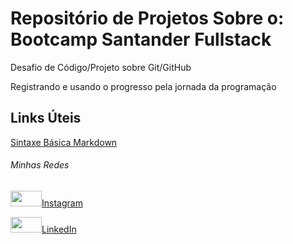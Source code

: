 # Repositório de Projetos Sobre o: Bootcamp Santander Fullstack

Desafio de Código/Projeto sobre Git/GitHub

Registrando e usando o progresso pela jornada da programação

## Links Úteis
[Sintaxe Básica Markdown](https://www.markdownguide.org/basic-syntax/)

###### Minhas Redes
<img src="https://camo.githubusercontent.com/c9dacf0f25a1489fdbc6c0d2b41cda58b77fa210a13a886d6f99e027adfbd358/68747470733a2f2f6564656e742e6769746875622e696f2f537570657254696e7949636f6e732f696d616765732f7376672f696e7374616772616d2e737667" width="50" height="25">[Instagram](https://www.instagram.com/hangmanjoke/?hl=pt-br)

<img src="https://camo.githubusercontent.com/c8a9c5b414cd812ad6a97a46c29af67239ddaeae08c41724ff7d945fb4c047e5/68747470733a2f2f6564656e742e6769746875622e696f2f537570657254696e7949636f6e732f696d616765732f7376672f6c696e6b6564696e2e737667" width="50" height="25">[LinkedIn](https://www.linkedin.com/in/wellington-matos-6a08901b4/)
